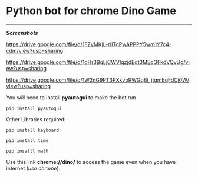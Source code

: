 # Python bot for chrome Dino Game

***
***Screenshots***

https://drive.google.com/file/d/1FZyMKjL-rIITqPwAPPPY5wm1Y7c4-cdm/view?usp=sharing

https://drive.google.com/file/d/1dHr3BqLjCWVIgzjdEdt3MEdGFkdVQvUg/view?usp=sharing

https://drive.google.com/file/d/1W2nG9PT3PXkvbRWGqBi_jtqmEqFdCj0W/view?usp=sharing

You will need to install **pyautogui** to make the bot run
```
pip install pyautogui
```

Other Libraries required:-
```
pip install keyboard 

pip install time

pip insatll math
```

Use this link **chrome://dino/** to access the game even when you have internet (*use chrome*).

